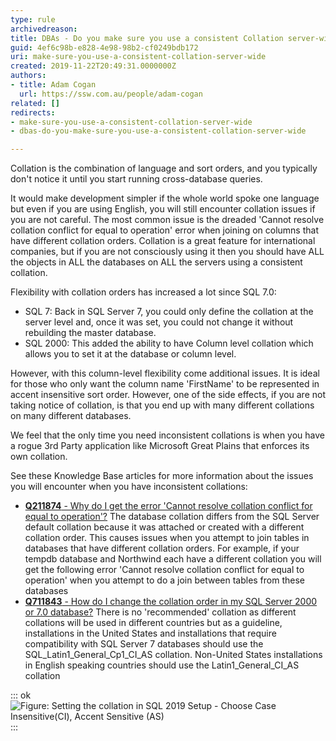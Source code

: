 ```yaml
---
type: rule
archivedreason: 
title: DBAs - Do you make sure you use a consistent Collation server-wide?
guid: 4ef6c98b-e828-4e98-98b2-cf0249bdb172
uri: make-sure-you-use-a-consistent-collation-server-wide
created: 2019-11-22T20:49:31.0000000Z
authors:
- title: Adam Cogan
  url: https://ssw.com.au/people/adam-cogan
related: []
redirects:
- make-sure-you-use-a-consistent-collation-server-wide
- dbas-do-you-make-sure-you-use-a-consistent-collation-server-wide

---
```


Collation is the combination of language and sort orders, and you typically don't notice it until you start running cross-database queries.

It would make development simpler if the whole world spoke one language but even if you are using English, you will still encounter collation issues if you are not careful. The most common issue is the dreaded 'Cannot resolve collation conflict for equal to operation' error when joining on columns that have different collation orders. Collation is a great feature for international companies, but if you are not consciously using it then you should have ALL the objects in ALL the databases on ALL the servers using a consistent collation.

<!--endintro-->

Flexibility with collation orders has increased a lot since SQL 7.0:

* SQL 7: Back in SQL Server 7, you could only define the collation at the server level and, once it was set, you could not change it without rebuilding the master database.
* SQL 2000: This added the ability to have Column level collation which allows you to set it at the database or column level.


However, with this column-level flexibility come additional issues. It is ideal for those who only want the column name 'FirstName' to be represented in accent insensitive sort order. However, one of the side effects, if you are not taking notice of collation, is that you end up with many different collations on many different databases.

We feel that the only time you need inconsistent collations is when you have a rogue 3rd Party application like Microsoft Great Plains that enforces its own collation.

See these Knowledge Base articles for more information about the issues you will encounter when you have inconsistent collations:

* [**Q211874** - Why do I get the error 'Cannot resolve collation conflict for equal to operation'?](https://www.ssw.com.au/ssw/KB/KB.aspx?KBID=Q211874)
    The database collation differs from the SQL Server default collation because it was attached or created with a different collation order. This causes issues when you attempt to join tables in databases that have different collation orders. For example, if your tempdb database and Northwind each have a different collation you will get the following error 'Cannot resolve collation conflict for equal to operation' when you attempt to do a join between tables from these databases
* [**Q711843** - How do I change the collation order in my SQL Server 2000 or 7.0 database?](https://www.ssw.com.au/ssw/KB/KB.aspx?KBID=Q711843)
    There is no 'recommended' collation as different collations will be used in different countries but as a guideline, installations in the United States and installations that require compatibility with SQL Server 7 databases should use the SQL\_Latin1\_General\_Cp1\_CI\_AS collation. Non-United States installations in English speaking countries should use the Latin1\_General\_CI\_AS collation



::: ok  
![Figure: Setting the collation in SQL 2019 Setup - Choose Case Insensitive(CI), Accent Sensitive (AS)](Sql2019\_CollationSettingsAtSetup.png)  
:::
